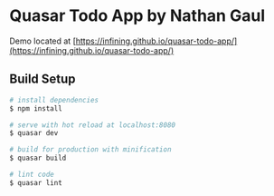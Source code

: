 # Quasar Todo App by Nathan Gaul

Demo located at [https://infining.github.io/quasar-todo-app/](https://infining.github.io/quasar-todo-app/)

## Build Setup

``` bash
# install dependencies
$ npm install

# serve with hot reload at localhost:8080
$ quasar dev

# build for production with minification
$ quasar build

# lint code
$ quasar lint
```

